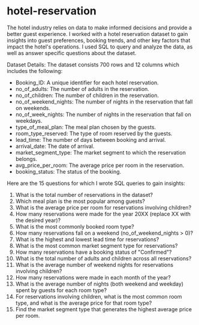 # hotel-reservation
The hotel industry relies on data to make informed decisions and provide a better guest experience.
I worked with a hotel reservation dataset to gain insights into guest preferences,
booking trends, and other key factors that impact the hotel's operations. I used SQL to query and
analyze the data, as well as answer specific questions about the dataset.

Dataset Details:
The dataset consists 700 rows and 12 columns which includes the following:
- Booking_ID: A unique identifier for each hotel reservation.
- no_of_adults: The number of adults in the reservation.
- no_of_children: The number of children in the reservation.
- no_of_weekend_nights: The number of nights in the reservation that fall on
  weekends.
- no_of_week_nights: The number of nights in the reservation that fall on
  weekdays.
- type_of_meal_plan: The meal plan chosen by the guests.
- room_type_reserved: The type of room reserved by the guests.
- lead_time: The number of days between booking and arrival.
- arrival_date: The date of arrival.
- market_segment_type: The market segment to which the reservation
  belongs.
- avg_price_per_room: The average price per room in the reservation.
- booking_status: The status of the booking.

Here are the 15 questions for which I wrote SQL queries to gain insights:
1. What is the total number of reservations in the dataset?
2. Which meal plan is the most popular among guests?
3. What is the average price per room for reservations involving children?
4. How many reservations were made for the year 20XX (replace XX with the desired year)?
5. What is the most commonly booked room type?
6. How many reservations fall on a weekend (no_of_weekend_nights > 0)?
7. What is the highest and lowest lead time for reservations?
8. What is the most common market segment type for reservations?
9. How many reservations have a booking status of "Confirmed"?
10. What is the total number of adults and children across all reservations?
11. What is the average number of weekend nights for reservations involving children?
12. How many reservations were made in each month of the year?
13. What is the average number of nights (both weekend and weekday) spent by guests for each room
type?
14. For reservations involving children, what is the most common room type, and what is the average
price for that room type?
15. Find the market segment type that generates the highest average price per room.
